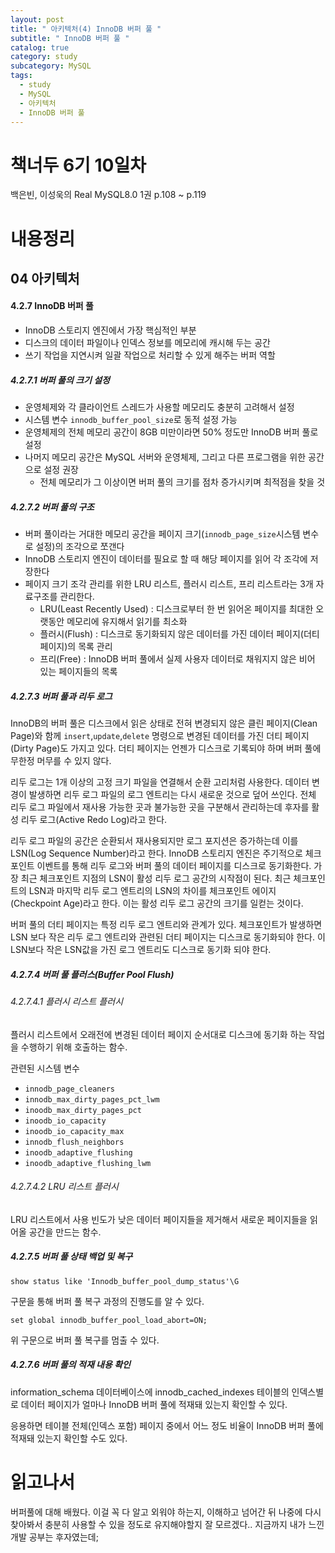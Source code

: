 ```yaml
---
layout: post
title: " 아키텍처(4) InnoDB 버퍼 풀 "
subtitle: " InnoDB 버퍼 풀 "
catalog: true
category: study
subcategory: MySQL
tags:
  - study
  - MySQL
  - 아키텍처
  - InnoDB 버퍼 풀
---
```


# 책너두 6기 10일차

백은빈, 이성욱의 Real MySQL8.0 1권 p.108 ~ p.119

# 내용정리

## 04 아키텍처

#### 4.2.7 InnoDB 버퍼 풀

- InnoDB 스토리지 엔진에서 가장 핵심적인 부분
- 디스크의 데이터 파일이나 인덱스 정보를 메모리에 캐시해 두는 공간
- 쓰기 작업을 지연시켜 일괄 작업으로 처리할 수 있게 해주는 버퍼 역할

##### 4.2.7.1 버퍼 풀의 크기 설정

- 운영체제와 각 클라이언트 스레드가 사용할 메모리도 충분히 고려해서 설정
- 시스템 변수 `innodb_buffer_pool_size`로 동적 설정 가능
- 운영체제의 전체 메모리 공간이 8GB 미만이라면 50% 정도만 InnoDB 버퍼 풀로 설정
- 나머지 메모리 공간은 MySQL 서버와 운영체제, 그리고 다른 프로그램을 위한 공간으로 설정 권장
  - 전체 메모리가 그 이상이면 버퍼 풀의 크기를 점차 증가시키며 최적점을 찾을 것

##### 4.2.7.2 버퍼 풀의 구조

- 버퍼 풀이라는 거대한 메모리 공간을 페이지 크기(`innodb_page_size`시스템 변수로 설정)의 조각으로 쪼갠다
- InnoDB 스토리지 엔진이 데이터를 필요로 할 때 해당 페이지를 읽어 각 조각에 저장한다
- 페이지 크기 조각 관리를 위한 LRU 리스트, 플러시 리스트, 프리 리스트라는 3개 자료구조를 관리한다.
  - LRU(Least Recently Used) : 디스크로부터 한 번 읽어온 페이지를 최대한 오랫동안 메모리에 유지해서 읽기를 최소화
  - 플러시(Flush) : 디스크로 동기화되지 않은 데이터를 가진 데이터 페이지(더티 페이지)의 목록 관리
  - 프리(Free) : InnoDB 버퍼 풀에서 실제 사용자 데이터로 채워지지 않은 비어 있는 페이지들의 목록

##### 4.2.7.3 버퍼 풀과 리두 로그

InnoDB의 버퍼 풀은 디스크에서 읽은 상태로 전혀 변경되지 않은 클린 페이지(Clean Page)와 함께 `insert`,`update`,`delete` 명령으로 변경된 데이터를 가진 더티 페이지(Dirty Page)도 가지고 있다. 더티 페이지는 언젠가 디스크로 기록되야 하며 버퍼 풀에 무한정 머무를 수 있지 않다.

리두 로그는 1개 이상의 고정 크기 파일을 연결해서 순환 고리처럼 사용한다. 데이터 변경이 발생하면 리두 로그 파일의 로그 엔트리는 다시 새로운 것으로 덮어 쓰인다. 전체 리두 로그 파일에서 재사용 가능한 곳과 불가능한 곳을 구분해서 관리하는데 후자를 활성 리두 로그(Active Redo Log)라고 한다.

리두 로그 파일의 공간은 순환되서 재사용되지만 로그 포지션은 증가하는데 이를 LSN(Log Sequence Number)라고 한다. InnoDB 스토리지 엔진은 주기적으로 체크포인트 이벤트를 통해 리두 로그와 버퍼 풀의 데이터 페이지를 디스크로 동기화한다. 가장 최근 체크포인트 지점의 LSN이 활성 리두 로그 공간의 시작점이 된다. 최근 체크포인트의 LSN과 마지막 리두 로그 엔트리의 LSN의 차이를 체크포인트 에이지(Checkpoint Age)라고 한다. 이는 활성 리두 로그 공간의 크기를 일컫는 것이다.

버퍼 풀의 더티 페이지는 특정 리두 로그 엔트리와 관계가 있다. 체크포인트가 발생하면 LSN 보다 작은 리두 로그 엔트리와 관련된 더티 페이지는 디스크로 동기화되야 한다. 이 LSN보다 작은 LSN값을 가진 로그 엔트리도 디스크로 동기화 되야 한다.

##### 4.2.7.4 버퍼 풀 플러스(Buffer Pool Flush)

###### 4.2.7.4.1 플러시 리스트 플러시

플러시 리스트에서 오래전에 변경된 데이터 페이지 순서대로 디스크에 동기화 하는 작업을 수행하기 위해 호출하는 함수.

관련된 시스템 변수

- `innodb_page_cleaners`
- `innodb_max_dirty_pages_pct_lwm`
- `inoodb_max_dirty_pages_pct`
- `inoodb_io_capacity`
- `inoodb_io_capacity_max`
- `innodb_flush_neighbors`
- `inoodb_adaptive_flushing`
- `inoodb_adaptive_flushing_lwm`

###### 4.2.7.4.2 LRU 리스트 플러시

LRU 리스트에서 사용 빈도가 낮은 데이터 페이지들을 제거해서 새로운 페이지들을 읽어올 공간을 만드는 함수.

##### 4.2.7.5 버퍼 풀 상태 백업 및 복구

`show status like 'Innodb_buffer_pool_dump_status'\G`

구문을 통해 버퍼 풀 복구 과정의 진행도를 알 수 있다.

`set global innodb_buffer_pool_load_abort=ON;`

위 구문으로 버퍼 풀 복구를 멈출 수 있다.

##### 4.2.7.6 버퍼 풀의 적재 내용 확인

information_schema 데이터베이스에 innodb_cached_indexes 테이블의 인덱스별로 데이터 페이지가 얼마나 InnoDB 버퍼 풀에 적재돼 있는지 확인할 수 있다.

응용하면 테이블 전체(인덱스 포함) 페이지 중에서 어느 정도 비율이 InnoDB 버퍼 풀에 적재돼 있는지 확인할 수도 있다.

# 읽고나서

버퍼풀에 대해 배웠다. 이걸 꼭 다 알고 외워야 하는지, 이해하고 넘어간 뒤 나중에 다시 찾아봐서 충분히 사용할 수 있을 정도로 유지해야할지 잘 모르겠다.. 지금까지 내가 느낀 개발 공부는 후자였는데;
